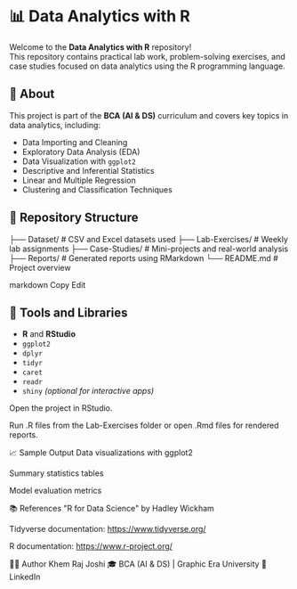 # 📊 Data Analytics with R

Welcome to the **Data Analytics with R** repository!  
This repository contains practical lab work, problem-solving exercises, and case studies focused on data analytics using the R programming language.

## 🧠 About
This project is part of the **BCA (AI & DS)** curriculum and covers key topics in data analytics, including:
- Data Importing and Cleaning
- Exploratory Data Analysis (EDA)
- Data Visualization with `ggplot2`
- Descriptive and Inferential Statistics
- Linear and Multiple Regression
- Clustering and Classification Techniques

## 📁 Repository Structure
├── Dataset/ # CSV and Excel datasets used
├── Lab-Exercises/ # Weekly lab assignments
├── Case-Studies/ # Mini-projects and real-world analysis
├── Reports/ # Generated reports using RMarkdown
└── README.md # Project overview

markdown
Copy
Edit

## 🧰 Tools and Libraries
- **R** and **RStudio**
- `ggplot2`
- `dplyr`
- `tidyr`
- `caret`
- `readr`
- `shiny` *(optional for interactive apps)*


Open the project in RStudio.

Run .R files from the Lab-Exercises folder or open .Rmd files for rendered reports.

📈 Sample Output
Data visualizations with ggplot2

Summary statistics tables

Model evaluation metrics

📚 References
"R for Data Science" by Hadley Wickham

Tidyverse documentation: https://www.tidyverse.org/

R documentation: https://www.r-project.org/

🧑‍🎓 Author
Khem Raj Joshi
🎓 BCA (AI & DS) | Graphic Era University
🔗 LinkedIn
